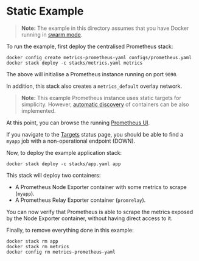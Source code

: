 # Static Example

> **Note:** The example in this directory assumes that you have Docker running
> in [swarm mode](https://docs.docker.com/engine/swarm/).

To run the example, first deploy the centralised Prometheus stack:

    docker config create metrics-prometheus-yaml configs/prometheus.yaml
    docker stack deploy -c stacks/metrics.yaml metrics

The above will initialise a Prometheus instance running on port `9090`.

In addition, this stack also creates a `metrics_default` overlay network.

> **Note:** This example Prometheus instance uses static targets for simplicity.
> However, [automatic discovery](../autodiscovery/) of containers can be also implemented.

At this point, you can browse the running [Prometheus UI](http://localhost:9090).

If you navigate to the [Targets](http://localhost:9090/targets) status page, you
should be able to find a `myapp` job with a non-operational endpoint (DOWN).

Now, to deploy the example application stack:

    docker stack deploy -c stacks/app.yaml app

This stack will deploy two containers:

* A Prometheus Node Exporter container with some metrics to scrape (`myapp`).
* A Prometheus Relay Exporter container (`promrelay`).

You can now verify that Prometheus is able to scrape the metrics exposed by the
Node Exporter container, without having direct access to it.

Finally, to remove everything done in this example:

    docker stack rm app
    docker stack rm metrics
    docker config rm metrics-prometheus-yaml

